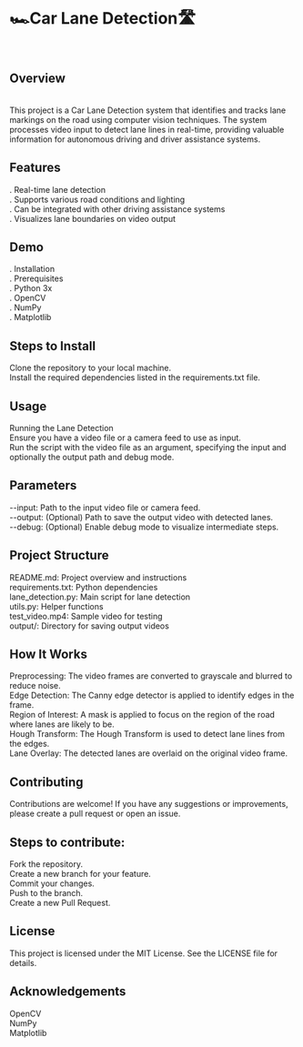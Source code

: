 <h1>
🏎️Car Lane Detection🛣️ </h1>
<Br>
<h2>Overview</h2>
<br>
This project is a Car Lane Detection system that identifies and tracks lane markings on the road using computer vision techniques. The system processes video input to detect lane lines in real-time, providing valuable information for autonomous driving and driver assistance systems.
<br>
<h2>Features</h2>

. Real-time lane detection <br>
. Supports various road conditions and lighting<br>
. Can be integrated with other driving assistance systems<br>
. Visualizes lane boundaries on video output<br>
 <h2>Demo</h2>

. Installation<br>
. Prerequisites<br>
. Python 3x<br>
. OpenCV<br>
. NumPy<br>
. Matplotlib<br>
<h2>Steps to Install</h2>

Clone the repository to your local machine.<br>
Install the required dependencies listed in the requirements.txt file.<br>
<h2>Usage</h2>
Running the Lane Detection<br>
Ensure you have a video file or a camera feed to use as input.<br>
Run the script with the video file as an argument, specifying the input and optionally the output path and debug mode.<br>
<h2>Parameters</h2>
--input: Path to the input video file or camera feed.<br>
--output: (Optional) Path to save the output video with detected lanes.<br>
--debug: (Optional) Enable debug mode to visualize intermediate steps.<br>
<h2>Project Structure</h2>
README.md: Project overview and instructions<br>
requirements.txt: Python dependencies<br>
lane_detection.py: Main script for lane detection<br>
utils.py: Helper functions<br>
test_video.mp4: Sample video for testing<br>
output/: Directory for saving output videos<br>
<h2>How It Works</h2>
Preprocessing: The video frames are converted to grayscale and blurred to reduce noise.<br>
Edge Detection: The Canny edge detector is applied to identify edges in the frame.<br>
Region of Interest: A mask is applied to focus on the region of the road where lanes are likely to be.<br>
Hough Transform: The Hough Transform is used to detect lane lines from the edges.<br>
Lane Overlay: The detected lanes are overlaid on the original video frame.<br>
<h2>Contributing</h2>
Contributions are welcome! If you have any suggestions or improvements, please create a pull request or open an issue.<br>
<h2>
Steps to contribute:</h2>

Fork the repository.<br>
Create a new branch for your feature.<br>
Commit your changes.<br>
Push to the branch.<br>
Create a new Pull Request.<br>
<h2>License</h2>
This project is licensed under the MIT License. See the LICENSE file for details.

<h2>Acknowledgements</h2>
OpenCV<br>
NumPy<br>
Matplotlib<br>

